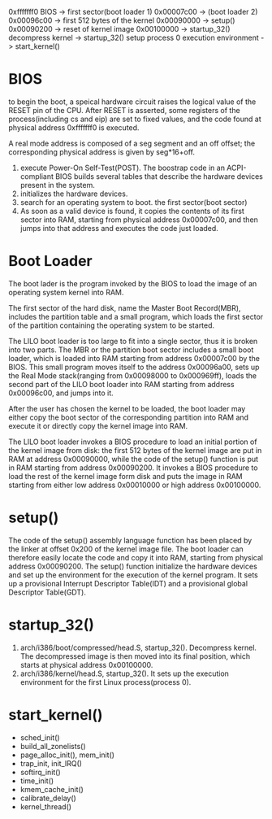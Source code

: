 0xfffffff0 BIOS -> first sector(boot loader 1) 0x00007c00 -> (boot loader 2) 0x00096c00 -> first 512 bytes of the kernel 0x00090000 -> setup() 0x00090200 -> reset of kernel image 0x00100000 -> startup_32() decompress kernel -> startup_32() setup process 0 execution environment -> start_kernel()

# BIOS
to begin the boot, a speical hardware circuit raises the logical value of the RESET pin of the CPU. After RESET is asserted, some registers of the process(including cs and eip) are set to fixed values, and the code found at physical address 0xfffffff0 is executed.

A real mode address is composed of a seg segment and an off offset; the corresponding physical address is given by seg*16+off.

1. execute Power-On Self-Test(POST). The boostrap code in an ACPI-compliant BIOS builds several tables that describe the hardware devices present in the system.
2. initializes the hardware devices.
3. search for an operating system to boot. the first sector(boot sector)
4. As soon as a valid device is found, it copies the contents of its first sector into RAM, starting from physical address 0x00007c00, and then jumps into that address and executes the code just loaded.

# Boot Loader
The boot lader is the program invoked by the BIOS to load the image of an operating system kernel into RAM.

The first sector of the hard disk, name the Master Boot Record(MBR), includes the partition table and a small program, which loads the first sector of the partition containing the operating system to be started.

The LILO boot loader is too large to fit into a single sector, thus it is broken into two parts. The MBR or the partition boot sector includes a small boot loader, which is loaded into RAM starting from address 0x00007c00 by the BIOS. This small program moves itself to the address 0x00096a00, sets up the Real Mode stack(ranging from 0x00098000 to 0x000969ff), loads the second part of the LILO boot loader into RAM starting from address 0x00096c00, and jumps into it.

After the user has chosen the kernel to be loaded, the boot loader may either copy the boot sector of the corresponding partition into RAM and execute it or directly copy the kernel image into RAM.

The LILO boot loader invokes a BIOS procedure to load an initial portion of the kernel image from disk: the first 512 bytes of the kernel image are put in RAM at address 0x00090000, while the code of the setup() function is put in RAM starting from address 0x00090200. It invokes a BIOS procedure to load the rest of the kernel image form disk and puts the image in RAM starting from either low address 0x00010000 or high address 0x00100000.

# setup()
The code of the setup() assembly language function has been placed by the linker at offset 0x200 of the kernel image file. The boot loader can therefore easily locate the code and copy it into RAM, starting from physical address 0x00090200. The setup() function initialize the hardware devices and set up the environment for the execution of the kernel program. It sets up a provisional Interrupt Descriptor Table(IDT) and a provisional global Descriptor Table(GDT).

# startup_32()
1. arch/i386/boot/compressed/head.S, startup_32(). Decompress kernel. The decompressed image is then moved into its final position, which starts at physical address 0x00100000.
2. arch/i386/kernel/head.S, startup_32(). It sets up the execution environment for the first Linux process(process 0).

# start_kernel()
* sched_init()
* build_all_zonelists()
* page_alloc_init(), mem_init()
* trap_init, init_IRQ()
* softirq_init()
* time_init()
* kmem_cache_init()
* calibrate_delay()
* kernel_thread()


